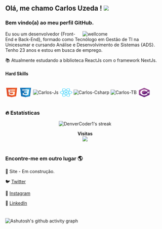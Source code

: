 ## Olá, me chamo Carlos Uzeda ! <img src="https://raw.githubusercontent.com/MartinHeinz/MartinHeinz/master/wave.gif" width="30px">
### Bem vindo(a) ao meu perfil GitHub.

<img src="https://images.unsplash.com/photo-1604964432806-254d07c11f32?ixlib=rb-1.2.1&ixid=MnwxMjA3fDB8MHxwaG90by1wYWdlfHx8fGVufDB8fHx8&auto=format&fit=crop&w=1760&q=80" alt="wellcome" width="260" align="right">

Eu sou um desenvolvedor {Front-End e Back-End}, formado como Tecnólogo em Gestão de TI 
na Unicesumar e cursando Análise e Desenvolvimento de Sistemas {ADS}. 
Tenho 23 anos e estou em busca de emprego.

:books: Atualmente estudando a biblioteca ReactJs com o framework NextJs.

 #### Hard Skills
 <div style="display: inline_block"><br>
  <img align="center" alt="Carlos-HTML" height="30" width="40" src="https://raw.githubusercontent.com/devicons/devicon/master/icons/html5/html5-original.svg">
  <img align="center" alt="Carlos-CSS" height="30" width="40" src="https://raw.githubusercontent.com/devicons/devicon/master/icons/css3/css3-original.svg">
  <img align="center" alt="Carlos-Js" height="30" width="40" src="https://cdn.jsdelivr.net/gh/devicons/devicon/icons/javascript/javascript-plain.svg">
  <img align="center" alt="Carlos-React" height="30" width="40" src="https://raw.githubusercontent.com/devicons/devicon/master/icons/react/react-original.svg">
  <img align="center" alt="Carlos-Csharp" height="30" width="40" src="https://cdn.jsdelivr.net/gh/devicons/devicon/icons/nextjs/nextjs-original.svg">
  <img align="center" alt="Carlos-TB" height="30" width="40" src="https://cdn.jsdelivr.net/gh/devicons/devicon/icons/typescript/typescript-plain.svg">
  <img align="center" alt="Carlos-Csharp" height="30" width="40" src="https://raw.githubusercontent.com/devicons/devicon/master/icons/csharp/csharp-original.svg">
</div>

#

### 🔥 Estatísticas
<p align="center">
    <img title="🔥 Get streak stats for your profile at git.io/streak-stats" alt="DenverCoder1's streak" src="https://github-readme-streak-stats.herokuapp.com/?user=carlosuzeda&theme=monokai-metallian&hide_border=true"/>
 <p align="center"> 
  <strong>Visitas</strong><br>
  <img src="https://profile-counter.glitch.me/carlosuzeda/count.svg" />
</p>
</p>

#

### Encontre-me em outro lugar 🌎

🚀 Site - Em construção.

🐦 [Twitter](https://twitter.com/CarlosUzeda1)

📸 [Instagram](https://www.instagram.com/carlos.uzeda.33/)

💼 [LinkedIn](https://www.linkedin.com/in/carlos-uzeda/)

#

![Ashutosh's github activity graph](https://activity-graph.herokuapp.com/graph?username=carlosuzeda&theme=rogue)
